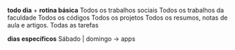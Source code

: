 **todo dia** + **rotina básica**
Todos os trabalhos sociais 
Todos os trabalhos da faculdade 
Todos os códigos
Todos os projetos
Todos os resumos, notas de aula e artigos.
Todas as tarefas 

**dias específicos**
Sábado | domingo -> apps
